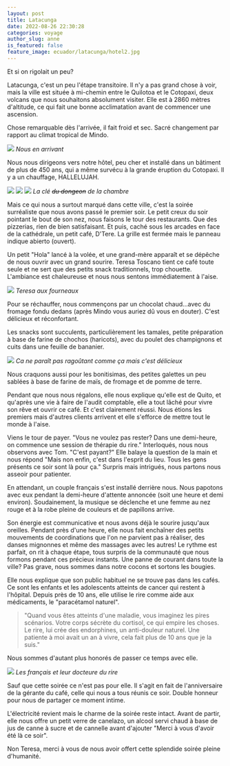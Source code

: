 ```yaml
---
layout: post
title: Latacunga
date: 2022-08-26 22:30:28
categories: voyage
author_slug: anne
is_featured: false
feature_image: ecuador/latacunga/hotel2.jpg
---
```


Et si on rigolait un peu?

Latacunga, c'est un peu l'étape transitoire. Il n'y a pas grand chose à voir, mais la ville est située à mi-chemin entre le Quilotoa et le Cotopaxi, deux volcans que nous souhaitons absolument visiter. Elle est à 2860 mètres d'altitude, ce qui fait une bonne acclimatation avant de commencer une ascension. 

Chose remarquable dès l'arrivée, il fait froid et sec. Sacré changement par rapport au climat tropical de Mindo.

![](img//ecuador/latacunga/cold.gif)
*Nous en arrivant*

Nous nous dirigeons vers notre hôtel, peu cher et installé dans un bâtiment de plus de 450 ans, qui a même survécu à la grande éruption du Cotopaxi. Il y a un chauffage, HALLELUJAH.

![](img//ecuador/latacunga/hotel1.jpg)
![](img//ecuador/latacunga/hotel2.jpg)
![](img//ecuador/latacunga/hotel3.jpg)
*La clé <s>du dongeon</s> de la chambre*

Mais ce qui nous a surtout marqué dans cette ville, c'est la soirée surréaliste que nous avons passé le premier soir. Le petit creux du soir pointant le bout de son nez, nous faisons le tour des restaurants. Que des pizzerias, rien de bien satisfaisant. Et puis, caché sous les arcades en face de la cathédrale, un petit café, D'Tere. La grille est fermée mais le panneau indique abierto (ouvert).

Un petit "Hola" lancé à la volée, et une grand-mère apparaît et se dépêche de nous ouvrir avec un grand sourire. Teresa Toscano tient ce café toute seule et ne sert que des petits snack traditionnels, trop chouette. L'ambiance est chaleureuse et nous nous sentons immédiatement à l'aise.

![](img//ecuador/latacunga/teresa.jpg)
*Teresa aux fourneaux*

Pour se réchauffer, nous commençons par un chocolat chaud...avec du fromage fondu dedans (après Mindo vous auriez dû vous en douter). C'est délicieux et réconfortant.

Les snacks sont succulents, particulièrement les tamales, petite préparation à base de farine de chochos (haricots), avec du poulet des champignons et cuits dans une feuille de bananier. 

![](img//ecuador/latacunga/tamal.jpg)
*Ca ne paraît pas ragoûtant comme ça mais c'est délicieux*

Nous craquons aussi pour les bonitisimas, des petites galettes un peu sablées à base de farine de maïs, de fromage et de pomme de terre.

Pendant que nous nous régalons, elle nous explique qu'elle est de Quito, et qu'après une vie à faire de l'audit comptable, elle a tout lâché pour vivre son rêve et ouvrir ce café. Et c'est clairement réussi. Nous étions les premiers mais d'autres clients arrivent et elle s'efforce de mettre tout le monde à l'aise.

Viens le tour de payer. "Vous ne voulez pas rester? Dans une demi-heure, on commence une session de thérapie du rire." Interloqués, nous nous observons avec Tom. "C'est payant?" Elle balaye la question de la main et nous répond "Mais non enfin, c'est dans l'esprit du lieu. Tous les gens présents ce soir sont là pour ça." Surpris mais intrigués, nous partons nous asseoir pour patienter.

En attendant, un couple français s'est installé derrière nous. Nous papotons avec eux pendant la demi-heure d'attente annoncée (soit une heure et demi environ). Soudainement, la musique se déclenche et une femme au nez rouge et à la robe pleine de couleurs et de papillons arrive.

Son énergie est communicative et nous avons déjà le sourire jusqu'aux oreilles. Pendant près d'une heure, elle nous fait enchaîner des petits mouvements de coordinations que l'on ne parvient pas à réaliser, des danses mignonnes et même des massages avec les autres! Le rythme est parfait, on rit à chaque étape, tous surpris de la communauté que nous formons pendant ces précieux instants. Une panne de courant dans toute la ville? Pas grave, nous sommes dans notre cocons et sortons les bougies.

Elle nous explique que son public habituel ne se trouve pas dans les cafés. Ce sont les enfants et les adolescents atteints de cancer qui restent à l'hôpital. Depuis près de 10 ans, elle utilise le rire comme aide aux médicaments, le "paracétamol naturel". 

>"Quand vous êtes atteints d'une maladie, vous imaginez les pires scénarios. Votre corps sécrète du cortisol, ce qui empire les choses. Le rire, lui crée des endorphines, un anti-douleur naturel. Une patiente à moi avait un an à vivre, cela fait plus de 10 ans que je la suis." 

Nous sommes d'autant plus honorés de passer ce temps avec elle. 

![](img//ecuador/latacunga/groupe.jpg)
*Les français et leur docteure du rire*

Sauf que cette soirée ce n'est pas pour elle. Il s'agit en fait de l'anniversaire de la gérante du café, celle qui nous a tous réunis ce soir. Double honneur pour nous de partager ce moment intime. 

L'électricité revient mais le charme de la soirée reste intact. Avant de partir, elle nous offre un petit verre de canelazo, un alcool servi chaud à base de jus de canne à sucre et de cannelle avant d'ajouter "Merci à vous d'avoir été là ce soir". 

Non Teresa, merci à vous de nous avoir offert cette splendide soirée pleine d'humanité.
